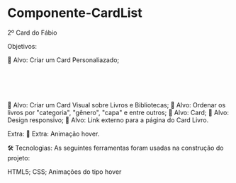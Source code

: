 # Componente-CardList
 2º Card do Fábio

 Objetivos:

🎯 Alvo: Criar um Card Personaliazado;<br/><br/><br/><br/><br/><br/>
🎯 Alvo: Criar um Card Visual sobre Livros e Bibliotecas;
🎯 Alvo: Ordenar os livros por "categoria", "gênero", "capa" e entre outros;
🎯 Alvo: Card;
🎯 Alvo: Design responsivo;
🎯 Alvo: Link externo para a página do Card Livro.


Extra:
🌟 Extra: Animação hover.


🛠 Tecnologias:
As seguintes ferramentas foram usadas na construção do projeto:

HTML5;
CSS;
Animações do tipo hover
